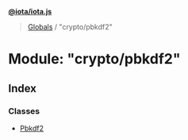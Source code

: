**[@iota/iota.js](../README.md)**

> [Globals](../README.md) / "crypto/pbkdf2"

# Module: "crypto/pbkdf2"

## Index

### Classes

* [Pbkdf2](../classes/_crypto_pbkdf2_.pbkdf2.md)

